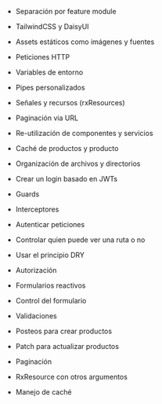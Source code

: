 - Separación por feature module
- TailwindCSS y DaisyUI
- Assets estáticos como imágenes y fuentes
- Peticiones HTTP
- Variables de entorno
- Pipes personalizados
- Señales y recursos (rxResources)
- Paginación via URL
- Re-utilización de componentes y servicios
- Caché de productos y producto
- Organización de archivos y directorios

- Crear un login basado en JWTs
- Guards
- Interceptores
- Autenticar peticiones
- Controlar quien puede ver una ruta o no
- Usar el principio DRY

- Autorización
- Formularios reactivos
- Control del formulario
- Validaciones
- Posteos para crear productos
- Patch para actualizar productos
- Paginación
- RxResource con otros argumentos
- Manejo de caché

